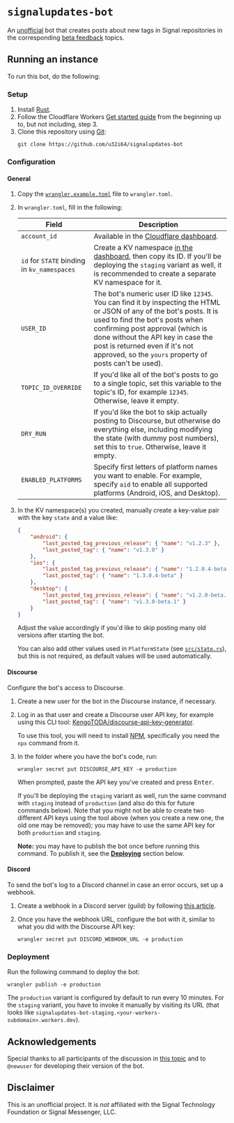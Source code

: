 # `signalupdates-bot`

An [unofficial](#disclaimer) bot that creates posts about new tags in Signal repositories in the corresponding [beta feedback](https://community.signalusers.org/c/25) topics.

## Running an instance

To run this bot, do the following:

### Setup

1. Install [Rust](https://www.rust-lang.org/tools/install).
1. Follow the Cloudflare Workers [Get started guide](https://developers.cloudflare.com/workers/get-started/guide/) from the beginning up to, but not including, step 3.
1. Clone this repository using [Git](https://www.git-scm.com):
    ```shell
    git clone https://github.com/u32i64/signalupdates-bot
    ```

### Configuration
#### General

1. Copy the [`wrangler.example.toml`](/wrangler.example.toml) file to `wrangler.toml`.
1. In `wrangler.toml`, fill in the following:

    Field | Description
    ---|---
    `account_id` | Available in the [Cloudflare dashboard](https://dash.cloudflare.com/?to=/:account/workers/overview).
    `id` for `STATE` binding in `kv_namespaces` | Create a KV namespace [in the dashboard](https://dash.cloudflare.com/?to=/:account/workers/kv/namespaces), then copy its ID. If you'll be deploying the `staging` variant as well, it is recommended to create a separate KV namespace for it.
    `USER_ID` | The bot's numeric user ID like `12345`. You can find it by inspecting the HTML or JSON of any of the bot's posts. It is used to find the bot's posts when confirming post approval (which is done without the API key in case the post is returned even if it's not approved, so the `yours` property of posts can't be used).
    `TOPIC_ID_OVERRIDE` | If you'd like all of the bot's posts to go to a single topic, set this variable to the topic's ID, for example `12345`. Otherwise, leave it empty.
    `DRY_RUN` | If you'd like the bot to skip actually posting to Discourse, but otherwise do everything else, including modifying the state (with dummy post numbers), set this to `true`. Otherwise, leave it empty.
    `ENABLED_PLATFORMS` | Specify first letters of platform names you want to enable. For example, specify `aid` to enable all supported platforms (Android, iOS, and Desktop).

1. In the KV namespace(s) you created, manually create a key-value pair with the key `state` and a value like:

    ```json
    {
        "android": {
            "last_posted_tag_previous_release": { "name": "v1.2.3" },
            "last_posted_tag": { "name": "v1.3.0" }
        },
        "ios": {
            "last_posted_tag_previous_release": { "name": "1.2.0.4-beta" },
            "last_posted_tag": { "name": "1.3.0.4-beta" }
        },
        "desktop": {
            "last_posted_tag_previous_release": { "name": "v1.2.0-beta.1" },
            "last_posted_tag": { "name": "v1.3.0-beta.1" }
        }
    }
    ```

    Adjust the value accordingly if you'd like to skip posting many old versions after starting the bot.

    You can also add other values used in `PlatformState` (see [`src/state.rs`](/src/state.rs)), but this is not required, as default values will be used automatically.

#### Discourse

Configure the bot's access to Discourse.

1. Create a new user for the bot in the Discourse instance, if necessary.
1. Log in as that user and create a Discourse user API key, for example using this CLI tool: [KengoTODA/discourse-api-key-generator](https://github.com/KengoTODA/discourse-api-key-generator).

    To use this tool, you will need to install [NPM](https://docs.npmjs.com/downloading-and-installing-node-js-and-npm), specifically you need the `npx` command from it.
1. In the folder where you have the bot's code, run:

    ```shell
    wrangler secret put DISCOURSE_API_KEY -e production
    ```

    When prompted, paste the API key you've created and press <kbd>Enter</kbd>.

    If you'll be deploying the `staging` variant as well, run the same command with `staging` instead of `production` (and also do this for future commands below). Note that you might not be able to create two different API keys using the tool above (when you create a new one, the old one may be removed); you may have to use the same API key for both `production` and `staging`.

    **Note:** you may have to publish the bot once before running this command. To publish it, see the [**Deploying**](#deploying) section below.

#### Discord

To send the bot's log to a Discord channel in case an error occurs, set up a webhook.

1. Create a webhook in a Discord server (guild) by following [this article](https://support.discord.com/hc/en-us/articles/228383668-Intro-to-Webhooks).
1. Once you have the webhook URL, configure the bot with it, similar to what you did with the Discourse API key:

    ```shell
    wrangler secret put DISCORD_WEBHOOK_URL -e production
    ```

### Deployment

Run the following command to deploy the bot:

```shell
wrangler publish -e production
```

The `production` variant is configured by default to run every 10 minutes. For the `staging` variant, you have to invoke it manually by visiting its URL (that looks like `signalupdates-bot-staging.<your-workers-subdomain>.workers.dev`).

## Acknowledgements

Special thanks to all participants of the discussion in [this topic](https://community.signalusers.org/t/42818) and to `@newuser` for developing their version of the bot.

## Disclaimer
This is an unofficial project. It is *not* affiliated with the Signal Technology Foundation or Signal Messenger, LLC.
